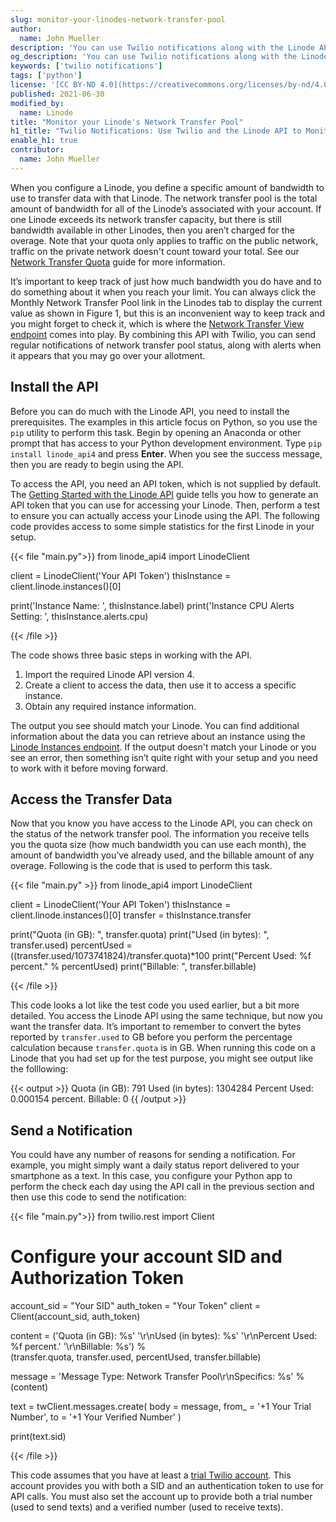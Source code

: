 ```yaml
---
slug: monitor-your-linodes-network-transfer-pool
author:
  name: John Mueller
description: 'You can use Twilio notifications along with the Linode API to send you important alerts about your Linode infrastructure. This guide shows you how to use Twilio and Linode''s Python Library to receive alerts about your Linode''s network transfer usage.'
og_description: 'You can use Twilio notifications along with the Linode API to send you important alerts about your Linode infrastructure. This guide shows you how to use Twilio and Linode''s Python Library to receive alerts about your Linode''s network transfer usage.'
keywords: ['twilio notifications']
tags: ['python']
license: '[CC BY-ND 4.0](https://creativecommons.org/licenses/by-nd/4.0)'
published: 2021-06-30
modified_by:
  name: Linode
title: "Monitor your Linode's Network Transfer Pool"
h1_title: "Twilio Notifications: Use Twilio and the Linode API to Monitor your Linode's Network Transfer Pool"
enable_h1: true
contributor:
  name: John Mueller
---
```


When you configure a Linode, you define a specific amount of bandwidth to use to transfer data with that Linode. The network transfer pool is the total amount of bandwidth for all of the Linode’s associated with your account. If one Linode exceeds its network transfer capacity, but there is still bandwidth available in other Linodes, then you aren’t charged for the overage. Note that your quota only applies to traffic on the public network, traffic on the private network doesn't count toward your total. See our [Network Transfer Quota](/docs/guides/network-transfer-quota/) guide for more information.

It’s important to keep track of just how much bandwidth you do have and to do something about it when you reach your limit. You can always click the Monthly Network Transfer Pool link in the Linodes tab to display the current value as shown in Figure 1, but this is an inconvenient way to keep track and you might forget to check it, which is where the [Network Transfer View endpoint](/docs/api/linode-instances/#network-transfer-view) comes into play. By combining this API with Twilio, you can send regular notifications of network transfer pool status, along with alerts when it appears that you may go over your allotment.

## Install the API

Before you can do much with the Linode API, you need to install the prerequisites. The examples in this article focus on Python, so you use the `pip` utility to perform this task. Begin by opening an Anaconda or other prompt that has access to your Python development environment. Type `pip install linode_api4` and press **Enter**. When you see the success message, then you are ready to begin using the API.

To access the API, you need an API token, which is not supplied by default. The [Getting Started with the Linode API](/docs/platform/api/getting-started-with-the-linode-api) guide tells you how to generate an API token that you can use for accessing your Linode. Then, perform a test to ensure you can actually access your Linode using the API. The following code provides access to some simple statistics for the first Linode in your setup.

{{< file "main.py">}}
from linode_api4 import LinodeClient

client = LinodeClient('Your API Token')
thisInstance = client.linode.instances()[0]

print('Instance Name: ', thisInstance.label)
print('Instance CPU Alerts Setting: ', thisInstance.alerts.cpu)

{{< /file >}}

The code shows three basic steps in working with the API.

1. Import the required Linode API version 4.
1. Create a client to access the data, then use it to access a specific instance.
1. Obtain any required instance information.

The output you see should match your Linode. You can find additional information about the data you can retrieve about an instance using the [Linode Instances endpoint](/docs/api/linode-instances/). If the output doesn't match your Linode or you see an error, then something isn’t quite right with your setup and you need to work with it before moving forward.

## Access the Transfer Data

Now that you know you have access to the Linode API, you can check on the status of the network transfer pool. The information you receive tells you the quota size (how much bandwidth you can use each month), the amount of bandwidth you’ve already used, and the billable amount of any overage. Following is the code that is used to perform this task.

{{< file "main.py" >}}
from linode_api4 import LinodeClient

client = LinodeClient('Your API Token')
thisInstance = client.linode.instances()[0]
transfer = thisInstance.transfer

print("Quota (in GB): ", transfer.quota)
print("Used (in bytes): ", transfer.used)
percentUsed = ((transfer.used/1073741824)/transfer.quota)*100
print("Percent Used: %f percent." % percentUsed)
print("Billable: ", transfer.billable)

{{< /file >}}

This code looks a lot like the test code you used earlier, but a bit more detailed. You access the Linode API using the same technique, but now you want the transfer data. It’s important to remember to convert the bytes reported by `transfer.used` to GB before you perform the percentage calculation because `transfer.quota` is in GB. When running this code on a Linode that you had set up for the test purpose, you might see output like the folllowing:

{{< output >}}
Quota (in GB):  791
Used (in bytes):  1304284
Percent Used: 0.000154 percent.
Billable:  0
{{ /output >}}

## Send a Notification

You could have any number of reasons for sending a notification. For example, you might simply want a daily status report delivered to your smartphone as a text. In this case, you configure your Python app to perform the check each day using the API call in the previous section and then use this code to send the notification:

{{< file "main.py">}}
from twilio.rest import Client

# Configure your account SID and Authorization Token

account_sid = "Your SID"
auth_token = "Your Token"
client = Client(account_sid, auth_token)

content = ('Quota (in GB): %s'
    '\r\nUsed (in bytes): %s'
    '\r\nPercent Used: %f percent.'
    '\r\nBillable: %s') % \
    (transfer.quota, transfer.used, percentUsed, transfer.billable)

message = 'Message Type: Network Transfer Pool\r\nSpecifics: %s' % \
    (content)

text = twClient.messages.create(
         body = message,
         from_ = '+1 Your Trial Number',
         to = '+1 Your Verified Number'
     )

print(text.sid)

{{< /file >}}

This code assumes that you have at least a [trial Twilio account](https://www.twilio.com/try-twilio). This account provides you with both a SID and an authentication token to use for API calls. You must also set the account up to provide both a trial number (used to send texts) and a verified number (used to receive texts).
